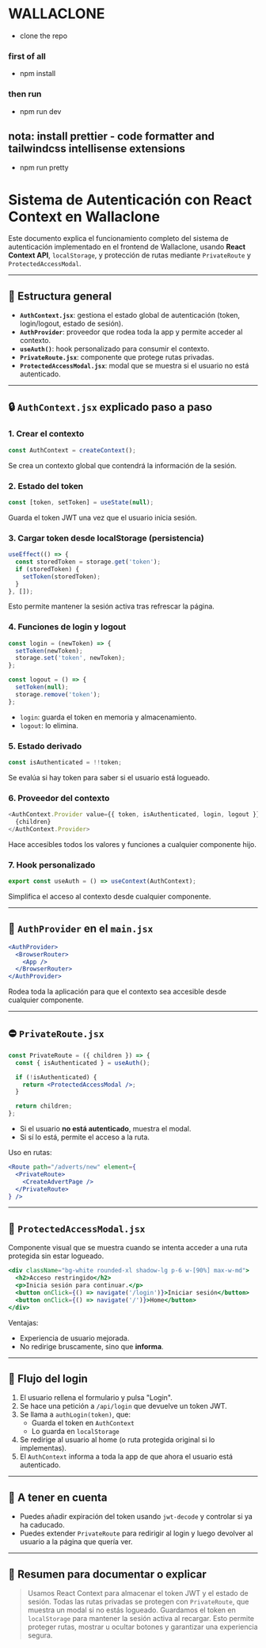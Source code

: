 # WALLACLONE 
- clone the repo 
### first of all
- npm install
### then run
- npm run dev

## nota: install prettier - code formatter and tailwindcss intellisense extensions
- npm run pretty

# Sistema de Autenticación con React Context en Wallaclone

Este documento explica el funcionamiento completo del sistema de autenticación implementado en el frontend de Wallaclone, usando **React Context API**, `localStorage`, y protección de rutas mediante `PrivateRoute` y `ProtectedAccessModal`.

---

## 📁 Estructura general

- **`AuthContext.jsx`**: gestiona el estado global de autenticación (token, login/logout, estado de sesión).
- **`AuthProvider`**: proveedor que rodea toda la app y permite acceder al contexto.
- **`useAuth()`**: hook personalizado para consumir el contexto.
- **`PrivateRoute.jsx`**: componente que protege rutas privadas.
- **`ProtectedAccessModal.jsx`**: modal que se muestra si el usuario no está autenticado.

---

## 🔒 `AuthContext.jsx` explicado paso a paso

### 1. Crear el contexto
```js
const AuthContext = createContext();
```
Se crea un contexto global que contendrá la información de la sesión.

### 2. Estado del token
```js
const [token, setToken] = useState(null);
```
Guarda el token JWT una vez que el usuario inicia sesión.

### 3. Cargar token desde localStorage (persistencia)
```js
useEffect(() => {
  const storedToken = storage.get('token');
  if (storedToken) {
    setToken(storedToken);
  }
}, []);
```
Esto permite mantener la sesión activa tras refrescar la página.

### 4. Funciones de login y logout
```js
const login = (newToken) => {
  setToken(newToken);
  storage.set('token', newToken);
};

const logout = () => {
  setToken(null);
  storage.remove('token');
};
```
- `login`: guarda el token en memoria y almacenamiento.
- `logout`: lo elimina.

### 5. Estado derivado
```js
const isAuthenticated = !!token;
```
Se evalúa si hay token para saber si el usuario está logueado.

### 6. Proveedor del contexto
```js
<AuthContext.Provider value={{ token, isAuthenticated, login, logout }}>
  {children}
</AuthContext.Provider>
```
Hace accesibles todos los valores y funciones a cualquier componente hijo.

### 7. Hook personalizado
```js
export const useAuth = () => useContext(AuthContext);
```
Simplifica el acceso al contexto desde cualquier componente.

---

## 👥 `AuthProvider` en el `main.jsx`

```jsx
<AuthProvider>
  <BrowserRouter>
    <App />
  </BrowserRouter>
</AuthProvider>
```
Rodea toda la aplicación para que el contexto sea accesible desde cualquier componente.

---

## ⛔️ `PrivateRoute.jsx`

```jsx
const PrivateRoute = ({ children }) => {
  const { isAuthenticated } = useAuth();

  if (!isAuthenticated) {
    return <ProtectedAccessModal />;
  }

  return children;
};
```
- Si el usuario **no está autenticado**, muestra el modal.
- Si sí lo está, permite el acceso a la ruta.

Uso en rutas:
```jsx
<Route path="/adverts/new" element={
  <PrivateRoute>
    <CreateAdvertPage />
  </PrivateRoute>
} />
```

---

## 🔐 `ProtectedAccessModal.jsx`

Componente visual que se muestra cuando se intenta acceder a una ruta protegida sin estar logueado.

```jsx
<div className="bg-white rounded-xl shadow-lg p-6 w-[90%] max-w-md">
  <h2>Acceso restringido</h2>
  <p>Inicia sesión para continuar.</p>
  <button onClick={() => navigate('/login')}>Iniciar sesión</button>
  <button onClick={() => navigate('/')}>Home</button>
</div>
```

Ventajas:
- Experiencia de usuario mejorada.
- No redirige bruscamente, sino que **informa**.

---

## 🚀 Flujo del login

1. El usuario rellena el formulario y pulsa "Login".
2. Se hace una petición a `/api/login` que devuelve un token JWT.
3. Se llama a `authLogin(token)`, que:
   - Guarda el token en `AuthContext`
   - Lo guarda en `localStorage`
4. Se redirige al usuario al home (o ruta protegida original si lo implementas).
5. El `AuthContext` informa a toda la app de que ahora el usuario está autenticado.

---

## 📅 A tener en cuenta

- Puedes añadir expiración del token usando `jwt-decode` y controlar si ya ha caducado.
- Puedes extender `PrivateRoute` para redirigir al login y luego devolver al usuario a la página que quería ver.

---

## 📖 Resumen para documentar o explicar

> Usamos React Context para almacenar el token JWT y el estado de sesión.
> Todas las rutas privadas se protegen con `PrivateRoute`, que muestra un modal si no estás logueado.
> Guardamos el token en `localStorage` para mantener la sesión activa al recargar.
> Esto permite proteger rutas, mostrar u ocultar botones y garantizar una experiencia segura.

